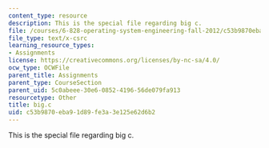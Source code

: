```yaml
---
content_type: resource
description: This is the special file regarding big c.
file: /courses/6-828-operating-system-engineering-fall-2012/c53b9870eba91d89fe3a3e125e62d6b2_big.c
file_type: text/x-csrc
learning_resource_types:
- Assignments
license: https://creativecommons.org/licenses/by-nc-sa/4.0/
ocw_type: OCWFile
parent_title: Assignments
parent_type: CourseSection
parent_uid: 5c0abeee-30e6-0852-4196-56de079fa913
resourcetype: Other
title: big.c
uid: c53b9870-eba9-1d89-fe3a-3e125e62d6b2
---
```

This is the special file regarding big c.